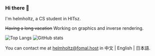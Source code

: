 ### Hi there 👋

I'm helmholtz, a CS student in HITsz.

~~Having a long vacation~~ Working on graphics and inverse rendering.

![Top Langs](https://github-readme-stats.vercel.app/api/top-langs/?username=lcp29&layout=compact)
![GitHub stats](https://github-readme-stats.vercel.app/api?username=lcp29)

You can contact me at <a href="helmholtz@fomal.host">helmholtz@fomal.host</a> in 中文 | English | 日本語.

<!--
**lcp29/lcp29** is a ✨ _special_ ✨ repository because its `README.md` (this file) appears on your GitHub profile.

Here are some ideas to get you started:

- 🔭 I’m currently working on ...
- 🌱 I’m currently learning ...
- 👯 I’m looking to collaborate on ...
- 🤔 I’m looking for help with ...
- 💬 Ask me about ...
- 📫 How to reach me: ...
- 😄 Pronouns: ...
- ⚡ Fun fact: ...
-->
